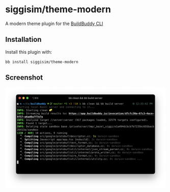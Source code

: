 # siggisim/theme-modern

A modern theme plugin for the [BuildBuddy CLI](https://buildbuddy.io/cli)

## Installation

Install this plugin with:

```
bb install siggisim/theme-modern
```

## Screenshot

![Screenshot](screenshot.png)
